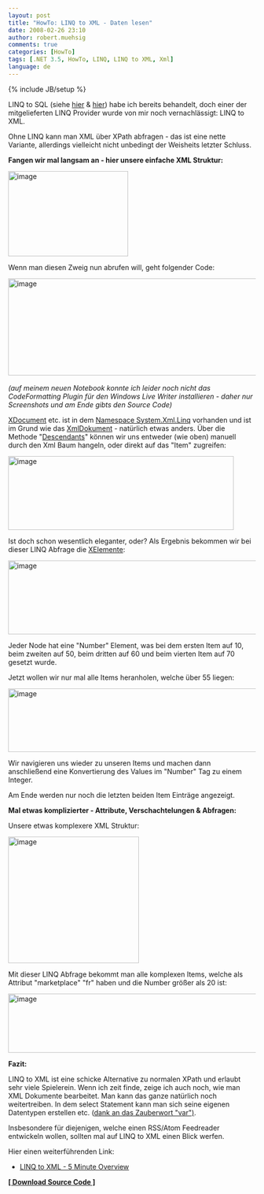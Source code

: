```yaml
---
layout: post
title: "HowTo: LINQ to XML - Daten lesen"
date: 2008-02-26 23:10
author: robert.muehsig
comments: true
categories: [HowTo]
tags: [.NET 3.5, HowTo, LINQ, LINQ to XML, Xml]
language: de
---
```

{% include JB/setup %}
<p>LINQ to SQL (siehe <a href="{{BASE_PATH}}/2008/01/21/howto-or-mapper-linq-to-sql-einfhrung-in-den-designer-1n-beziehungen/">hier</a> &amp; <a href="{{BASE_PATH}}/2008/01/15/howto-or-mapper-linq-to-sql-einfhrung-einfaches-manuelles-mapping/">hier</a>) habe ich bereits behandelt, doch einer der mitgelieferten LINQ Provider wurde von mir noch vernachl&#228;ssigt: LINQ to XML.</p>  <p>Ohne LINQ kann man XML &#252;ber XPath abfragen - das ist eine nette Variante, allerdings vielleicht nicht unbedingt der Weisheits letzter Schluss.</p>  <p><strong>Fangen wir mal langsam an - hier unsere einfache XML Struktur:</strong></p>  <p><a href="{{BASE_PATH}}/assets/wp-images-de/image284.png"><img style="border-top-width: 0px; border-left-width: 0px; border-bottom-width: 0px; border-right-width: 0px" height="173" alt="image" src="{{BASE_PATH}}/assets/wp-images-de/image-thumb263.png" width="244" border="0" /></a> </p>  <p> Wenn man diesen Zweig nun abrufen will, geht folgender Code:</p>  <p><a href="{{BASE_PATH}}/assets/wp-images-de/image285.png"><img style="border-right: 0px; border-top: 0px; border-left: 0px; border-bottom: 0px" height="197" alt="image" src="{{BASE_PATH}}/assets/wp-images-de/image-thumb264.png" width="818" border="0" /></a>&#160;&#160; <br /><em>(auf meinem neuen Notebook konnte ich leider noch nicht das CodeFormatting Plugin f&#252;r den Windows Live Writer installieren - daher nur Screenshots und am Ende gibts den Source Code)</em></p>  <p><a href="http://msdn2.microsoft.com/de-de/library/system.xml.linq.xdocument.xdocument.aspx">XDocument</a> etc. ist in dem <a href="http://msdn2.microsoft.com/en-us/library/system.xml.linq.aspx">Namespace System.Xml.Linq</a> vorhanden und ist im Grund wie das <a href="http://msdn2.microsoft.com/de-de/library/system.xml.xmldocument(VS.80).aspx">XmlDokument</a> - nat&#252;rlich etwas anders. &#220;ber die Methode &quot;<a href="http://msdn2.microsoft.com/en-us/library/system.xml.linq.xdocument.descendants.aspx">Descendants</a>&quot; k&#246;nnen wir uns entweder (wie oben) manuell durch den Xml Baum hangeln, oder direkt auf das &quot;Item&quot; zugreifen:</p>  <p><a href="{{BASE_PATH}}/assets/wp-emages/image286.png"><img style="border-right: 0px; border-top: 0px; border-left: 0px; border-bottom: 0px" height="150" alt="image" src="{{BASE_PATH}}/assets/wp-images-de/image-thumb265.png" width="459" border="0" /></a> </p>  <p>Ist doch schon wesentlich eleganter, oder? Als Ergebnis bekommen wir bei dieser LINQ Abfrage die <a href="http://msdn2.microsoft.com/en-us/library/system.xml.linq.xelement.aspx">XElemente</a>:</p>
<p><a href="{{BASE_PATH}}/assets/wp-images-de/image287.png"><img style="border-right: 0px; border-top: 0px; border-left: 0px; border-bottom: 0px" height="150" alt="image" src="{{BASE_PATH}}/assets/wp-images-de/image-thumb266.png" width="633" border="0" /></a></p>
<p>Jeder Node hat eine &quot;Number&quot; Element, was bei dem ersten Item auf 10, beim zweiten auf 50, beim dritten auf 60 und beim vierten Item auf 70 gesetzt wurde.</p>  <p>Jetzt wollen wir nur mal alle Items heranholen, welche &#252;ber 55 liegen:</p>  <p><a href="{{BASE_PATH}}/assets/wp-images-de/image288.png"><img style="border-right: 0px; border-top: 0px; border-left: 0px; border-bottom: 0px" height="129" alt="image" src="{{BASE_PATH}}/assets/wp-images-de/image-thumb267.png" width="721" border="0" /></a> </p>  <p>Wir navigieren uns wieder zu unseren Items und machen dann anschlie&#223;end eine Konvertierung des Values im &quot;Number&quot; Tag zu einem Integer.</p>  <p>Am Ende werden nur noch die letzten beiden Item Eintr&#228;ge angezeigt.</p>  <p><strong>Mal etwas komplizierter - Attribute, Verschachtelungen &amp; Abfragen:</strong></p>  <p>Unsere etwas komplexere XML Struktur:</p>  <p><a href="{{BASE_PATH}}/assets/wp-images-de/image289.png"><img style="border-right: 0px; border-top: 0px; border-left: 0px; border-bottom: 0px" height="257" alt="image" src="{{BASE_PATH}}/assets/wp-images-de/image-thumb268.png" width="266" border="0" /></a> </p>  <p>Mit dieser LINQ Abfrage bekommt man alle komplexen Items, welche als Attribut &quot;marketplace&quot; &quot;fr&quot; haben und die Number gr&#246;&#223;er als 20 ist:</p>  <p><a href="{{BASE_PATH}}/assets/wp-images-de/image290.png"><img style="border-right: 0px; border-top: 0px; border-left: 0px; border-bottom: 0px" height="120" alt="image" src="{{BASE_PATH}}/assets/wp-images-de/image-thumb269.png" width="558" border="0" /></a> </p>  <p><strong>Fazit:</strong></p>  <p>LINQ to XML ist eine schicke Alternative zu normalen XPath und erlaubt sehr viele Spielerein. Wenn ich zeit finde, zeige ich auch noch, wie man XML Dokumente bearbeitet. Man kann das ganze nat&#252;rlich noch weitertreiben. In dem select Statement kann man sich seine eigenen Datentypen erstellen etc. (<a href="{{BASE_PATH}}/2008/01/13/howto-c-30-var-keyword-und-andere-kleine-c-30-features-verstehen/">dank an das Zauberwort &quot;var&quot;)</a>.</p>  <p>Insbesondere f&#252;r diejenigen, welche einen RSS/Atom Feedreader entwickeln wollen, sollten mal auf LINQ to XML einen Blick werfen.</p>  <p>Hier einen weiterf&#252;hrenden Link:</p>  <ul>   <li><a href="http://www.hookedonlinq.com/Default.aspx?Page=LINQtoXML5MinuteOverview&amp;AspxAutoDetectCookieSupport=1">LINQ to XML - 5 Minute Overview</a></li> </ul>  <p><strong><a href="{{BASE_PATH}}/assets/files/democode/linqtoxml/linqtoxml.zip">[ Download Source Code ]</a></strong></p>
